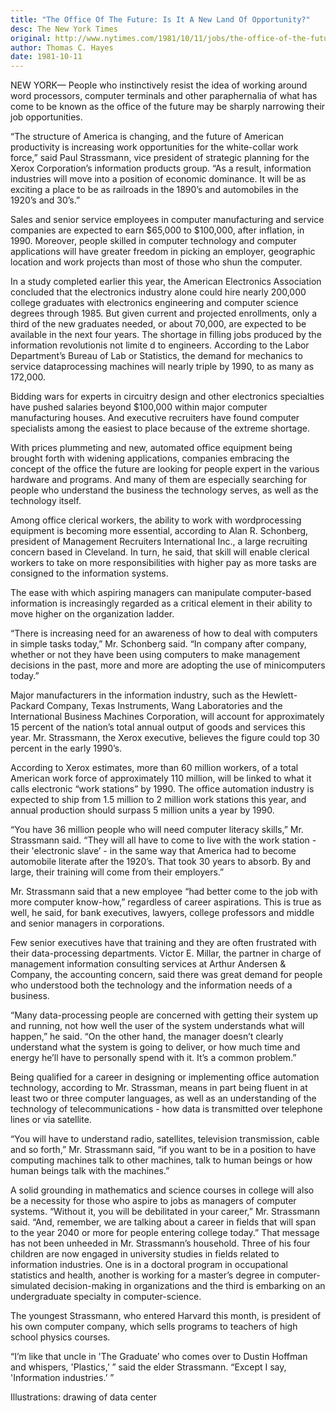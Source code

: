 ```yaml
---
title: "The Office Of The Future: Is It A New Land Of Opportunity?"
desc: The New York Times
original: http://www.nytimes.com/1981/10/11/jobs/the-office-of-the-future-is-it-a-new-land-of-opportunity.html
author: Thomas C. Hayes
date: 1981-10-11
---
```


NEW YORK— People who instinctively resist the idea of working around
word processors, computer terminals and other paraphernalia of what
has come to be known as the office of the future may be sharply
narrowing their job opportunities.

&ldquo;The structure of America is changing, and the future of American
productivity is increasing work opportunities for the white-collar
work force,&rdquo; said Paul Strassmann, vice president of strategic
planning for the Xerox Corporation&rsquo;s information products group. &ldquo;As
a result, information industries will move into a position of economic
dominance. It will be as exciting a place to be as railroads in the
1890&rsquo;s and automobiles in the 1920&rsquo;s and 30&rsquo;s.&rdquo;

Sales and senior service employees in computer manufacturing and
service companies are expected to earn $65,000 to $100,000, after
inflation, in 1990. Moreover, people skilled in computer technology
and computer applications will have greater freedom in picking an
employer, geographic location and work projects than most of those
who shun the computer.

In a study completed earlier this year, the American Electronics
Association concluded that the electronics industry alone could hire
nearly 200,000 college graduates with electronics engineering and
computer science degrees through 1985. But given current and projected
enrollments, only a third of the new graduates needed, or about
70,000, are expected to be available in the next four years. The
shortage in filling jobs produced by the information revolutionis not
limite d to engineers. According to the Labor Department&rsquo;s Bureau of
Lab or Statistics, the demand for mechanics to service dataprocessing
machines will nearly triple by 1990, to as many as 172,000.

Bidding wars for experts in circuitry design and other electronics
specialties have pushed salaries beyond $100,000 within major computer
manufacturing houses. And executive recruiters have found computer
specialists among the easiest to place because of the extreme
shortage.

With prices plummeting and new, automated office equipment being
brought forth with widening applications, companies embracing the
concept of the office the future are looking for people expert in the
various hardware and programs. And many of them are especially
searching for people who understand the business the technology
serves, as well as the technology itself.

Among office clerical workers, the ability to work with wordprocessing
equipment is becoming more essential, according to Alan R. Schonberg,
president of Management Recruiters International Inc., a large
recruiting concern based in Cleveland. In turn, he said, that skill
will enable clerical workers to take on more responsibilities with
higher pay as more tasks are consigned to the information systems.

The ease with which aspiring managers can manipulate computer-based
information is increasingly regarded as a critical element in their
ability to move higher on the organization ladder.

&ldquo;There is increasing need for an awareness of how to deal with
computers in simple tasks today,&rdquo; Mr. Schonberg said. &ldquo;In company
after company, whether or not they have been using computers to make
management decisions in the past, more and more are adopting the use
of minicomputers today.&rdquo;

Major manufacturers in the information industry, such as the
Hewlett-Packard Company, Texas Instruments, Wang Laboratories and the
International Business Machines Corporation, will account for
approximately 15 percent of the nation&rsquo;s total annual output of goods
and services this year. Mr. Strassmann, the Xerox executive, believes
the figure could top 30 percent in the early 1990&rsquo;s.

According to Xerox estimates, more than 60 million workers, of a total
American work force of approximately 110 million, will be linked to
what it calls electronic &ldquo;work stations&rdquo; by 1990. The office
automation industry is expected to ship from 1.5 million to 2 million
work stations this year, and annual production should surpass 5
million units a year by 1990.

&ldquo;You have 36 million people who will need computer literacy skills,&rdquo;
Mr. Strassmann said. &ldquo;They will all have to come to live with the
work station - their 'electronic slave&rsquo; - in the same way that America
had to become automobile literate after the 1920&rsquo;s. That took 30 years
to absorb. By and large, their training will come from their
employers.&rdquo;

Mr. Strassmann said that a new employee &ldquo;had better come to the job
with more computer know-how,&rdquo; regardless of career aspirations. This
is true as well, he said, for bank executives, lawyers, college
professors and middle and senior managers in corporations.

Few senior executives have that training and they are often frustrated
with their data-processing departments. Victor E. Millar, the partner
in charge of management information consulting services at Arthur
Andersen & Company, the accounting concern, said there was great
demand for people who understood both the technology and the
information needs of a business.

&ldquo;Many data-processing people are concerned with getting their system
up and running, not how well the user of the system understands what
will happen,&rdquo; he said. &ldquo;On the other hand, the manager doesn&rsquo;t
clearly understand what the system is going to deliver, or how much
time and energy he&rsquo;ll have to personally spend with it. It&rsquo;s a common
problem.&rdquo;

Being qualified for a career in designing or implementing office
automation technology, according to Mr. Strassman, means in part being
fluent in at least two or three computer languages, as well as an
understanding of the technology of telecommunications - how data is
transmitted over telephone lines or via satellite.

&ldquo;You will have to understand radio, satellites, television
transmission, cable and so forth,&rdquo; Mr. Strassmann said, &ldquo;if you want
to be in a position to have computing machines talk to other machines,
talk to human beings or how human beings talk with the machines.&rdquo;

A solid grounding in mathematics and science courses in college will
also be a necessity for those who aspire to jobs as managers of
computer systems. &ldquo;Without it, you will be debilitated in your
career,&rdquo; Mr. Strassmann said. &ldquo;And, remember, we are
talking about a career in fields that will span to the year 2040 or
more for people entering college today.&rdquo; That message has not
been unheeded in Mr. Strassmann&rsquo;s household. Three of his four
children are now engaged in university studies in fields related to
information industries. One is in a doctoral program in occupational
statistics and health, another is working for a master&rsquo;s degree
in computer-simulated decision-making in organizations and the third
is embarking on an undergraduate specialty in computer-science.

The youngest Strassmann, who entered Harvard this month, is president
of his own computer company, which sells programs to teachers of high
school physics courses.

&ldquo;I&rsquo;m like that uncle in 'The Graduate&rsquo; who comes over to Dustin
Hoffman and whispers, 'Plastics,&rsquo; &rdquo; said the elder
Strassmann. &ldquo;Except I say, 'Information industries.&rsquo; &rdquo;

Illustrations: drawing of data center
